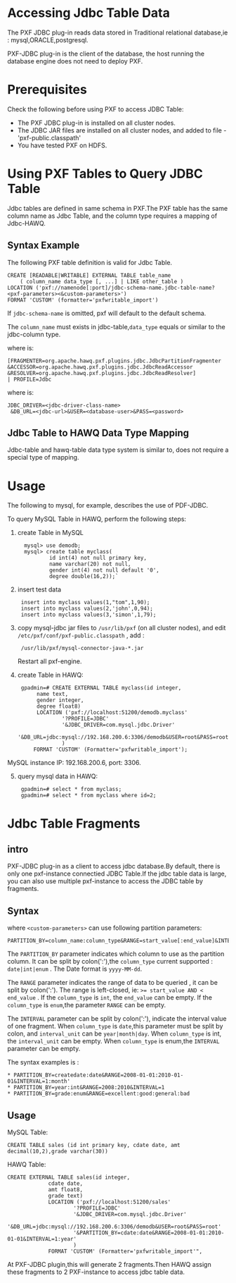 # Accessing Jdbc Table Data

The PXF JDBC plug-in reads data stored in Traditional relational database,ie : mysql,ORACLE,postgresql.

PXF-JDBC plug-in is the client of the database, the host running the database engine does not need to
deploy PXF.


# Prerequisites

Check the following before using PXF to access JDBC Table:
* The PXF JDBC plug-in is installed on all cluster nodes.
* The JDBC JAR files are installed on all cluster nodes, and added to file - 'pxf-public.classpath'
* You have tested PXF on HDFS.

# Using PXF Tables to Query JDBC Table
Jdbc tables are defined in same schema in PXF.The PXF table has the same column name
as Jdbc Table, and the column type requires a mapping of Jdbc-HAWQ.

## Syntax Example
The following PXF table definition is valid for Jdbc Table.

    CREATE [READABLE|WRITABLE] EXTERNAL TABLE table_name
        ( column_name data_type [, ...] | LIKE other_table )
    LOCATION ('pxf://namenode[:port]/jdbc-schema-name.jdbc-table-name?<pxf-parameters><&custom-parameters>')
    FORMAT 'CUSTOM' (formatter='pxfwritable_import')
If `jdbc-schema-name` is omitted, pxf will default to the default schema.

The `column_name` must exists in jdbc-table,`data_type` equals or similar to
the jdbc-column type.

where <pxf-parameters> is:

    [FRAGMENTER=org.apache.hawq.pxf.plugins.jdbc.JdbcPartitionFragmenter
    &ACCESSOR=org.apache.hawq.pxf.plugins.jdbc.JdbcReadAccessor
    &RESOLVER=org.apache.hawq.pxf.plugins.jdbc.JdbcReadResolver]
    | PROFILE=Jdbc

where <custom-parameters> is:

    JDBC_DRIVER=<jdbc-driver-class-name>
     &DB_URL=<jdbc-url>&USER=<database-user>&PASS=<password>

## Jdbc Table to HAWQ Data Type Mapping
Jdbc-table and hawq-table data type system is similar to, does not require
a special type of mapping.
# Usage
The following to mysql, for example, describes the use of PDF-JDBC.

To query MySQL Table in HAWQ, perform the following steps:
1. create Table in MySQL

         mysql> use demodb;
         mysql> create table myclass(
                 id int(4) not null primary key,
                 name varchar(20) not null,
                 gender int(4) not null default '0',
                 degree double(16,2));`
2. insert test data

        insert into myclass values(1,"tom",1,90);
        insert into myclass values(2,'john',0,94);
        insert into myclass values(3,'simon',1,79);
3. copy mysql-jdbc jar files to `/usr/lib/pxf` (on all cluster nodes), and
edit `/etc/pxf/conf/pxf-public.classpath` , add :

        /usr/lib/pxf/mysql-connector-java-*.jar

     Restart all pxf-engine.

4. create Table in HAWQ:

        gpadmin=# CREATE EXTERNAL TABLE myclass(id integer,
             name text,
             gender integer,
             degree float8)
             LOCATION ('pxf://localhost:51200/demodb.myclass'
                     '?PROFILE=JDBC'
                     '&JDBC_DRIVER=com.mysql.jdbc.Driver'
                     '&DB_URL=jdbc:mysql://192.168.200.6:3306/demodb&USER=root&PASS=root'
                     )
            FORMAT 'CUSTOM' (Formatter='pxfwritable_import');

MySQL instance IP: 192.168.200.6, port: 3306.

5. query mysql data in HAWQ:

        gpadmin=# select * from myclass;
        gpadmin=# select * from myclass where id=2;

# Jdbc Table Fragments
## intro
PXF-JDBC plug-in as a  client to access jdbc database.By default, there is
only one pxf-instance connectied JDBC Table.If the jdbc table data is large,
you can also use multiple pxf-instance to access the JDBC table by fragments.

## Syntax
where `<custom-parameters>` can use following partition parameters:

    PARTITION_BY=column_name:column_type&RANGE=start_value[:end_value]&INTERVAL=interval_num[:interval_unit]
The `PARTITION_BY` parameter indicates which  column to use as the partition column.
It can be split by colon(':'),the `column_type` current supported : `date|int|enum` .
The Date format is `yyyy-MM-dd`.

The `RANGE` parameter indicates the range of data to be queried , it can be split by colon(':').
 The range is left-closed, ie: `>= start_value AND < end_value` .
 If the `column_type` is `int`, the `end_value` can be empty.
 If the `column_type` is `enum`,the parameter `RANGE` can be empty.

The `INTERVAL` parameter can be split by colon(':'), indicate the interval
 value of one fragment. When `column_type` is `date`,this parameter must
 be split by colon, and `interval_unit` can be `year|month|day`. When
 `column_type` is int, the `interval_unit` can be empty. When `column_type`
 is enum,the `INTERVAL` parameter can be empty.

The syntax examples is :

    * PARTITION_BY=createdate:date&RANGE=2008-01-01:2010-01-01&INTERVAL=1:month'
    * PARTITION_BY=year:int&RANGE=2008:2010&INTERVAL=1
    * PARTITION_BY=grade:enum&RANGE=excellent:good:general:bad

## Usage
MySQL Table:

    CREATE TABLE sales (id int primary key, cdate date, amt decimal(10,2),grade varchar(30))
HAWQ Table:

    CREATE EXTERNAL TABLE sales(id integer,
                 cdate date,
                 amt float8,
                 grade text)
                 LOCATION ('pxf://localhost:51200/sales'
                         '?PROFILE=JDBC'
                         '&JDBC_DRIVER=com.mysql.jdbc.Driver'
                         '&DB_URL=jdbc:mysql://192.168.200.6:3306/demodb&USER=root&PASS=root'
                         '&PARTITION_BY=cdate:date&RANGE=2008-01-01:2010-01-01&INTERVAL=1:year'
                         )
                 FORMAT 'CUSTOM' (Formatter='pxfwritable_import'",
At PXF-JDBC plugin,this will generate 2 fragments.Then HAWQ assign these fragments to 2 PXF-instance
to access jdbc table data.